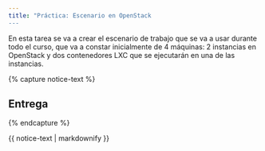 ```yaml
---
title: "Práctica: Escenario en OpenStack
---
```

En esta tarea se va a crear el escenario de trabajo que se va a usar durante todo el curso, que va a constar inicialmente de 4 máquinas: 2 instancias en OpenStack y dos contenedores LXC que se ejecutarán en una de las instancias.




{% capture notice-text %}
## Entrega

{% endcapture %}<div class="notice--info">{{ notice-text | markdownify }}</div>


